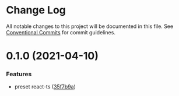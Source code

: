 # Change Log

All notable changes to this project will be documented in this file.
See [Conventional Commits](https://conventionalcommits.org) for commit guidelines.

# 0.1.0 (2021-04-10)


### Features

* preset react-ts ([35f7b9a](https://github.com/jungai/eslint-config-jungai/commit/35f7b9a0c4f304764004e2b9dd67df718f1877db))
